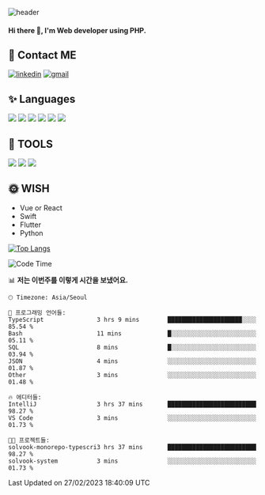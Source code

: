 ![header](https://capsule-render.vercel.app/api?type=waving&color=auto&height=300&section=header&text=Elin&fontSize=90&animation=twinkling)

#### Hi there 👋, I'm <b>Web developer</b> using PHP. ####

<!--
- 🔭 I’m currently working on Uniwill
- 🌱 I’m currently learning Vue or React or Python.
-->

<!---#### I am PHP developer --->

## 💌 Contact ME ###
[<img src='https://img.shields.io/badge/-EunjiKo-%230A66C2?style=flat-square&logo=LinkedIn&logoColor=white' alt='linkedin'>](https://www.linkedin.com/in/https://www.linkedin.com/in/eunji-ko-00a907164//)  [<img src='https://img.shields.io/badge/-einee214%40gmail.com-%23EA4335?style=flat-square&logo=Gmail&logoColor=white' alt='gmail'>](einee214@gmail.com)  


## ✨ Languages
<img src='https://img.shields.io/badge/-PHP-%23777BB4?style=for-the-badge&logo=PHP&logoColor=white'> <img src='https://img.shields.io/badge/-Laravel-%23FF2D20?style=for-the-badge&logo=Laravel&logoColor=white'> <img src='https://img.shields.io/badge/Jquery-%230769AD?style=for-the-badge&logo=Jquery&logoColor=white'> <img src='https://img.shields.io/badge/CSS3-%231572B6?style=for-the-badge&logo=CSS3&logoColor=white'> <img src='https://img.shields.io/badge/Bootstrap-%237952B3?style=for-the-badge&logo=Bootstrap&logoColor=white' > <img src='https://img.shields.io/badge/MySQL-%234479A1?style=for-the-badge&logo=MySQL&logoColor=white' >

## 🌷 TOOLS
<img src='https://img.shields.io/badge/PHPSTORM-%23000000?style=for-the-badge&logo=PhpStorm&logoColor=white' > <img src='https://img.shields.io/badge/GitLab-%23FCA121?style=for-the-badge&logo=GitLab&logoColor=white' > <img src='https://img.shields.io/badge/GitHub-%23181717?style=for-the-badge&logo=GitHub&logoColor=white'>


## 🌞 WISH
- Vue or React
- Swift
- Flutter
- Python


[![Top Langs](https://github-readme-stats.vercel.app/api/top-langs/?username=ein214&layout=compact)](https://github.com/anuraghazra/github-readme-stats)

<!--START_SECTION:waka-->
![Code Time](http://img.shields.io/badge/Code%20Time-2%2C380%20hrs%2028%20mins-blue)

📊 **저는 이번주를 이렇게 시간을 보냈어요.** 

```text
🕑︎ Timezone: Asia/Seoul

💬 프로그래밍 언어들: 
TypeScript               3 hrs 9 mins        █████████████████████░░░░   85.54 % 
Bash                     11 mins             █░░░░░░░░░░░░░░░░░░░░░░░░   05.11 % 
SQL                      8 mins              █░░░░░░░░░░░░░░░░░░░░░░░░   03.94 % 
JSON                     4 mins              ░░░░░░░░░░░░░░░░░░░░░░░░░   01.87 % 
Other                    3 mins              ░░░░░░░░░░░░░░░░░░░░░░░░░   01.48 % 

🔥 에디터들: 
IntelliJ                 3 hrs 37 mins       █████████████████████████   98.27 % 
VS Code                  3 mins              ░░░░░░░░░░░░░░░░░░░░░░░░░   01.73 % 

🐱‍💻 프로젝트들: 
solvook-monorepo-typescri3 hrs 37 mins       █████████████████████████   98.27 % 
solvook-system           3 mins              ░░░░░░░░░░░░░░░░░░░░░░░░░   01.73 % 
```


 Last Updated on 27/02/2023 18:40:09 UTC
<!--END_SECTION:waka-->

<!---![GitHub stats](https://github-readme-stats.vercel.app/api?username=ein214&show_icons=true&theme=dracula)  --->



